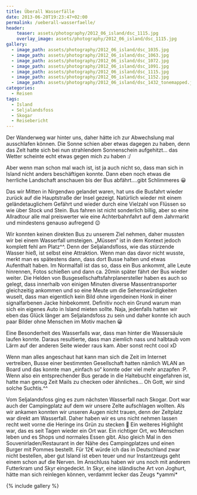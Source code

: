 ```yaml
---
title: Überall Wasserfälle
date: 2013-06-20T19:23:47+02:00
permalink: /ueberall-wasserfaelle/
header:
    teaser: assets/photography/2012_06_island/dsc_1115.jpg
    overlay_image: assets/photography/2012_06_island/dsc_1115.jpg
gallery:
  - image_path: assets/photography/2012_06_island/dsc_1035.jpg
  - image_path: assets/photography/2012_06_island/dsc_1063.jpg
  - image_path: assets/photography/2012_06_island/dsc_1072.jpg
  - image_path: assets/photography/2012_06_island/dsc_1091.jpg
  - image_path: assets/photography/2012_06_island/dsc_1115.jpg
  - image_path: assets/photography/2012_06_island/dsc_1152.jpg
  - image_path: assets/photography/2012_06_island/dsc_1432_tonemapped.jpg
categories:
  - Reisen
tags:
  - Island
  - Seljalandsfoss
  - Skogar
  - Reisebericht
---
```

Der Wanderweg war hinter uns, daher hätte ich zur Abwechslung mal ausschlafen können. 
Die Sonne schien aber etwas dagegen zu haben, denn das Zelt hatte sich bei nun strahlendem Sonnenschein aufgehitzt…
das Wetter scheinte echt etwas gegen mich zu haben :/

Aber wenn man schon mal wach ist, ist ja auch nicht so, dass man sich in Island nicht anders beschäftigen konnte. 
Dann eben noch etwas die herrliche Landschaft anschauen bis der Bus abfährt….gibt Schlimmeres 😀

Das wir Mitten in Nirgendwo gelandet waren, hat uns die Busfahrt wieder zurück auf die Hauptstraße der Insel gezeigt. 
Natürlich wieder mit einem geländetauglichem Gefährt und wieder durch eine Vielzahl von Flüssen so wie über Stock und Stein. 
Bus fahren ist nicht sonderlich billig, aber so eine Allradtour alle mal preiswerter wie eine Achterbahnfahrt auf dem Jahrmarkt 
und mindestens genauso aufregend 😉

Wir konnten keinen direkten Bus zu unserem Ziel nehmen, daher mussten wir bei einem Wasserfall umsteigen. 
„Müssen“ ist in dem Kontext jedoch komplett fehl am Platz^^. Denn der Seljalandsfloss, wie das stürzende Wasser hieß, 
ist selbst eine Attraktion. Wenn man das davor nicht wusste, merkt man es spätestens dann, dass dort Busse halten und etwas Aufenthalt haben. 
Im Normalfall ist das so, dass ein Bus ankommt, alle Leute hinrennen, Fotos schießen und dann ca. 20min später fährt der Bus wieder weiter. 
Die Helden von Busgesellschaftsfahrplanersteller haben es auch so gelegt, 
dass innerhalb von einigen Minuten diverse Massentransporter gleichzeitig ankommen und so eine Meute um die Sehenswürdigkeiten wuselt, 
dass man eigentlich kein Bild ohne irgendeinen Honk in einer signalfarbenen Jacke hinbekommt. 
Definitiv noch ein Grund warum man sich ein eigenes Auto in Island mieten sollte. 
Naja, jedenfalls hatten wir eben das Glück länger am Seljalandsfoss zu sein und daher konnte ich auch paar Bilder ohne Menschen im Motiv machen 😀

Eine Besonderheit des Wasserfalls war, dass man hinter die Wassersäule laufen konnte. 
Daraus resultierte, dass man ziemlich nass und halbtaub vom Lärm auf der anderen Seite wieder raus kam. Aber sonst recht cool xD

Wenn man alles angeschaut hat kann man sich die Zeit im Internet vertreiben, 
Busse einer bestimmten Gesellschaft hatten nämlich WLAN an Board und das konnte man „einfach so“ konnte oder viel mehr anzapfen :P. 
Wenn also ein entsprechender Bus gerade in die Haltebucht eingefahren ist, hatte man genug Zeit Mails zu checken oder ähnliches…
Oh Gott, wir sind solche Suchtis.^^

Vom Seljalandsfoss ging es zum nächsten Wasserfall nach Skogar. Dort war auch der Campingplatz auf dem wir unsere Zelte aufschlagen wollten. 
Als wir ankamen konnten wir unseren Augen nicht trauen, denn der Zeltplatz war direkt am Wasserfall. 
Daher haben wir es uns nicht nehmen lassen recht weit vorne die Heringe ins Grün zu stecken 🙂 Ein weiteres Highlight war, 
das es seit Tagen wieder ein Ort war. Ein richtiger Ort, wo Menschen leben und es Shops und normales Essen gibt. 
Also gleich Mal in den Souvenirladen/Restaurant in der Nähe des Campingplatzes und einen Burger mit Pommes bestellt. 
Für 12€ würde ich das in Deutschland zwar nicht bestellen, aber gut Island ist eben teuer und nur Instantzeugs geht einem schon auf die Nerven. 
Im Anschluss haben wir uns noch mit anderem Futterkram und Skyr eingedeckt. 
In Skyr, eine isländische Art von Joghurt, hätte man sich reinlegen können, verdammt lecker das Zeugs \*yammi\*

{% include gallery %}